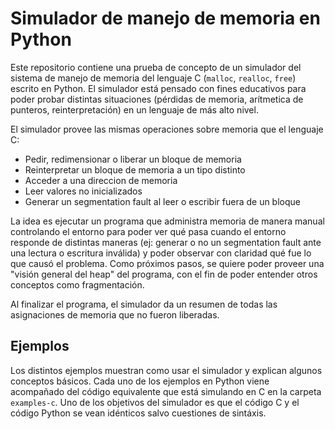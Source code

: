 # Simulador de manejo de memoria en Python

Este repositorio contiene una prueba de concepto de un simulador del sistema de manejo de memoria del lenguaje C (`malloc`, `realloc`, `free`) escrito en Python. El simulador está pensado con fines educativos para poder probar distintas situaciones (pérdidas de memoria, arítmetica de punteros, reinterpretación) en un lenguaje de más alto nivel.

El simulador provee las mismas operaciones sobre memoria que el lenguaje C:

- Pedir, redimensionar o liberar un bloque de memoria
- Reinterpretar un bloque de memoria a un tipo distinto
- Acceder a una direccion de memoria
- Leer valores no inicializados
- Generar un segmentation fault al leer o escribir fuera de un bloque

La idea es ejecutar un programa que administra memoria de manera manual controlando el entorno para poder ver qué pasa cuando el entorno responde de distintas maneras (ej: generar o no un segmentation fault ante una lectura o escritura inválida) y poder observar con claridad
qué fue lo que causó el problema. Como próximos pasos, se quiere poder proveer una "visión general del heap" del programa, con el fin de poder entender otros conceptos como fragmentación.

Al finalizar el programa, el simulador da un resumen de todas las asignaciones de memoria que no fueron liberadas.

## Ejemplos

Los distintos ejemplos muestran como usar el simulador y explican algunos conceptos básicos. Cada uno de los ejemplos en Python viene acompañado del código equivalente que está simulando en C en la carpeta `examples-c`. Uno de los objetivos del simulador es que el código C y el código Python se vean idénticos salvo cuestiones de sintáxis.
